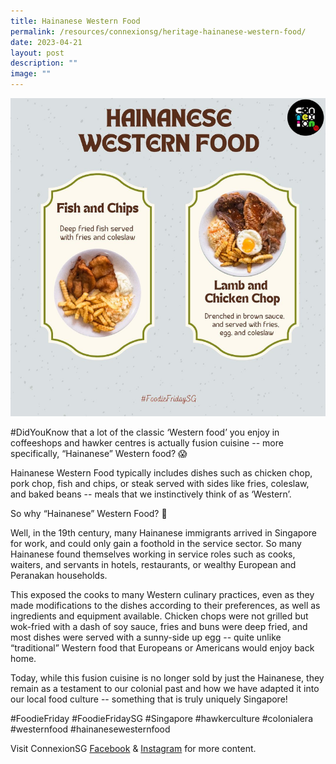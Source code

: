 ```yaml
---
title: Hainanese Western Food
permalink: /resources/connexionsg/heritage-hainanese-western-food/
date: 2023-04-21
layout: post
description: ""
image: ""
---
```

![](/images/connexionsg/2023/hainanese%20western%20food%20.png)

#DidYouKnow that a lot of the classic ‘Western food’ you enjoy in coffeeshops and hawker centres is actually fusion cuisine -- more specifically, “Hainanese” Western food? 😱

Hainanese Western Food typically includes dishes such as chicken chop, pork chop, fish and chips, or steak served with sides like fries, coleslaw, and baked beans -- meals that we instinctively think of as ‘Western’.

So why “Hainanese” Western Food? 🤔

Well, in the 19th century, many Hainanese immigrants arrived in Singapore for work, and could only gain a foothold in the service sector. So many Hainanese found themselves working in service roles such as cooks, waiters, and servants in hotels, restaurants, or wealthy European and Peranakan households.

This exposed the cooks to many Western culinary practices, even as they made modifications to the dishes according to their preferences, as well as ingredients and equipment available. Chicken chops were not grilled but wok-fried with a dash of soy sauce, fries and buns were deep fried, and most dishes were served with a sunny-side up egg -- quite unlike “traditional” Western food that Europeans or Americans would enjoy back home.

Today, while this fusion cuisine is no longer sold by just the Hainanese, they remain as a testament to our colonial past and how we have adapted it into our local food culture -- something that is truly uniquely Singapore!

#FoodieFriday #FoodieFridaySG #Singapore #hawkerculture #colonialera #westernfood #hainanesewesternfood

Visit ConnexionSG [Facebook](https://www.facebook.com/ConnexionSG) & [Instagram](https://www.instagram.com/connexionsg/) for more content.